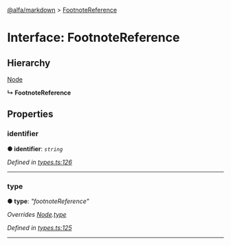 [@alfa/markdown](../README.md) > [FootnoteReference](../interfaces/footnotereference.md)

# Interface: FootnoteReference

## Hierarchy

[Node](node.md)

**↳ FootnoteReference**

## Properties

<a id="identifier"></a>

### identifier

**● identifier**: _`string`_

_Defined in [types.ts:126](https://github.com/Siteimprove/alfa/blob/master/packages/markdown/src/types.ts#L126)_

---

<a id="type"></a>

### type

**● type**: _"footnoteReference"_

_Overrides [Node](node.md).[type](node.md#type)_

_Defined in [types.ts:125](https://github.com/Siteimprove/alfa/blob/master/packages/markdown/src/types.ts#L125)_

---
